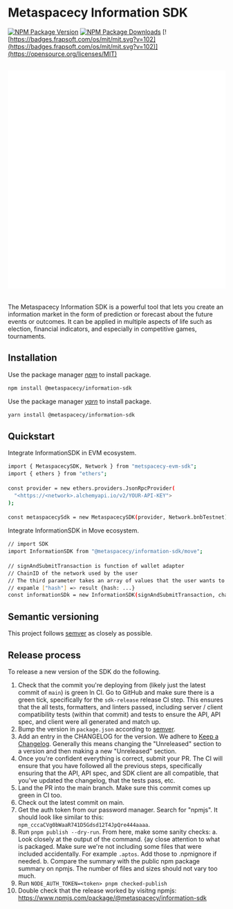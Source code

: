 # Metaspacecy Information SDK

[![NPM Package Version][npm-image-version]][npm-url]
[![NPM Package Downloads][npm-image-downloads]][npm-url]
[![https://badges.frapsoft.com/os/mit/mit.svg?v=102](https://badges.frapsoft.com/os/mit/mit.svg?v=102)](https://opensource.org/licenses/MIT)

</br>
<div align="center">
  <img src="./assets/images/icon.png" alt="MetaSpacecy logo"/>
</div>
</br>

The Metaspacecy Information SDK is a powerful tool that lets you create an information market in the form of prediction or forecast about the future events or outcomes. It can be applied in multiple aspects of life such as election, financial indicators, and especially in competitive games, tournaments.

## Installation

Use the package manager _[npm](https://nodejs.org/en/download/)_ to install package.

```bash
npm install @metaspacecy/information-sdk
```

Use the package manager _[yarn](https://yarnpkg.com/getting-started/install)_ to install package.

```bash
yarn install @metaspacecy/information-sdk
```

## Quickstart
Integrate InformationSDK in EVM ecosystem.

```bash
import { MetaspacecySDK, Network } from "metspacecy-evm-sdk";
import { ethers } from "ethers";

const provider = new ethers.providers.JsonRpcProvider(
  "<https://<network>.alchemyapi.io/v2/YOUR-API-KEY">
);

const metaspacecySdk = new MetaspacecySDK(provider, Network.bnbTestnet);
```

Integrate InformationSDK in Move ecosystem.

```bash
// import SDK
import InformationSDK from "@metaspacecy/information-sdk/move";

// signAndSubmitTransaction is function of wallet adapter
// ChainID of the network used by the user
// The third parameter takes an array of values that the user wants to return after using the signAndSubmitTransaction function
// expamle ["hash"] => result {hash: ...}
const informationSDk = new InformationSDK(signAndSubmitTransaction, chainID, ["hash"]);
```

## Semantic versioning

This project follows [semver](https://semver.org/) as closely as possible.

## Release process

To release a new version of the SDK do the following.

1. Check that the commit you're deploying from (likely just the latest commit of `main`) is green ln CI. Go to GitHub and make sure there is a green tick, specifically for the `sdk-release` release CI step. This ensures that the all tests, formatters, and linters passed, including server / client compatibility tests (within that commit) and tests to ensure the API, API spec, and client were all generated and match up.
2. Bump the version in `package.json` according to [semver](https://semver.org/).
3. Add an entry in the CHANGELOG for the version. We adhere to [Keep a Changelog](https://keepachangelog.com/en/1.0.0/). Generally this means changing the "Unreleased" section to a version and then making a new "Unreleased" section.
4. Once you're confident everything is correct, submit your PR. The CI will ensure that you have followed all the previous steps, specifically ensuring that the API, API spec, and SDK client are all compatible, that you've updated the changelog, that the tests pass, etc.
5. Land the PR into the main branch. Make sure this commit comes up green in CI too.
6. Check out the latest commit on main.
7. Get the auth token from our password manager. Search for "npmjs". It should look like similar to this: `npm_cccaCVg0bWaaR741D5Gdsd12T4JpQre444aaaa`.
8. Run `pnpm publish --dry-run`. From here, make some sanity checks:
    a. Look closely at the output of the command. {ay close attention to what is packaged. Make sure we're not including some files that were included accidentally. For example `.aptos`. Add those to .npmignore if needed.
    b. Compare the summary with the public npm package summary on npmjs. The number of files and sizes should not vary too much.
9. Run `NODE_AUTH_TOKEN=<token> pnpm checked-publish`
10. Double check that the release worked by visitng npmjs: https://www.npmjs.com/package/@metaspacecy/information-sdk


[examples]: https://github.com/MetaSpacecy/Information-SDK.git
[repo]: https://github.com/MetaSpacecy/Information-SDK.git
[npm-image-version]: https://img.shields.io/npm/v/pnpm.svg
[npm-image-downloads]: https://img.shields.io/npm/dm/aptos.svg
[npm-url]: https://github.com/MetaSpacecy/Information-SDK
